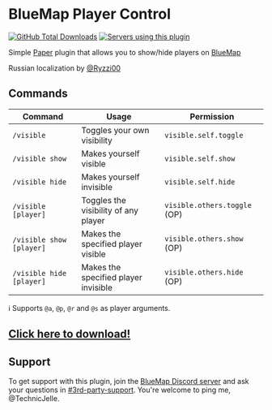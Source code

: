 # BlueMap Player Control

[![GitHub Total Downloads](https://img.shields.io/github/downloads/TechnicJelle/BlueMapPlayerControl/total?label=Downloads&color=success "Click here to download the plugin")](https://github.com/TechnicJelle/BlueMapPlayerControl/releases/latest)
[![Servers using this plugin](https://img.shields.io/bstats/servers/18378?label=Servers)](https://bstats.org/plugin/bukkit/BlueMap%20Area%20Control/18378)

Simple [Paper](https://papermc.io/) plugin that allows you to show/hide players on [BlueMap](https://github.com/BlueMap-Minecraft/BlueMap/)

Russian localization by [@Ryzzi00](https://github.com/Ryzzi00)

## Commands
| Command               | Usage                                | Permission                |
|-----------------------|--------------------------------------|---------------------------|
| `/visible`            | Toggles your own visibility          | `visible.self.toggle`        |
| `/visible show`          | Makes yourself visible               | `visible.self.show`          |
| `/visible hide`          | Makes yourself invisible             | `visible.self.hide`          |
| `/visible [player]`      | Toggles the visibility of any player | `visible.others.toggle` (OP) |
| `/visible show [player]` | Makes the specified player visible   | `visible.others.show` (OP)   |
| `/visible hide [player]` | Makes the specified player invisible | `visible.others.hide` (OP)   |

ℹ️️ Supports `@a`, `@p`, `@r` and `@s` as player arguments.

## [Click here to download!](../../releases/latest)

## Support
To get support with this plugin, join the [BlueMap Discord server](https://bluecolo.red/map-discord) and ask your questions in [#3rd-party-support](https://discord.com/channels/665868367416131594/863844716047106068). You're welcome to ping me, @TechnicJelle.
